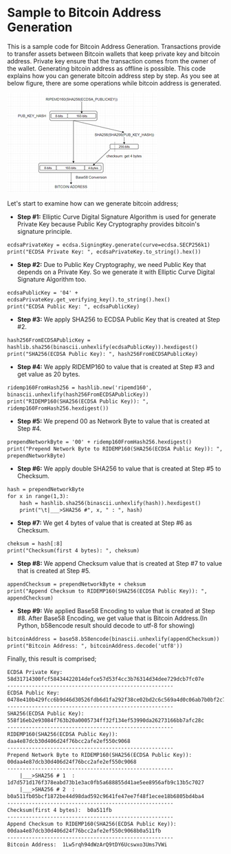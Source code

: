 # Sample to Bitcoin Address Generation

This is a sample code for Bitcoin Address Generation. Transactions provide to transfer assets between Bitcoin wallets that keep private
key and bitcoin address. Private key ensure that the transaction comes from the owner of the wallet. Generating bitcoin address as offline
is possible. This code explains how you can generate bitcoin address step by step. As you see at below figure, there are some operations
while bitcoin address is generated.

![alt text](item1.png)

Let's start to examine how can we generate bitcoin address;
- **Step #1:** Elliptic Curve Digital Signature Algorithm is used for generate Private Key because Public Key Cryptography provides
bitcoin's signature principle.
```
ecdsaPrivateKey = ecdsa.SigningKey.generate(curve=ecdsa.SECP256k1)
print("ECDSA Private Key: ", ecdsaPrivateKey.to_string().hex())
```
- **Step #2:** Due to Public Key Cryptography, we need Public Key that depends on a Private Key. So we generate it with Elliptic Curve
Digital Signature Algorithm too.
```
ecdsaPublicKey = '04' +  ecdsaPrivateKey.get_verifying_key().to_string().hex()
print("ECDSA Public Key: ", ecdsaPublicKey)
```
- **Step #3:** We apply SHA256 to ECDSA Public Key that is created at Step #2.
```
hash256FromECDSAPublicKey = hashlib.sha256(binascii.unhexlify(ecdsaPublicKey)).hexdigest()
print("SHA256(ECDSA Public Key): ", hash256FromECDSAPublicKey)
```
- **Step #4:** We apply RIDEMP160 to value that is created at Step #3 and get value as 20 bytes.
```
ridemp160FromHash256 = hashlib.new('ripemd160', binascii.unhexlify(hash256FromECDSAPublicKey))
print("RIDEMP160(SHA256(ECDSA Public Key)): ", ridemp160FromHash256.hexdigest())
```
- **Step #5:** We prepend 00 as Network Byte to value that is created at Step #4.
```
prependNetworkByte = '00' + ridemp160FromHash256.hexdigest()
print("Prepend Network Byte to RIDEMP160(SHA256(ECDSA Public Key)): ", prependNetworkByte)
```
- **Step #6:** We apply double SHA256 to value that is created at Step #5 to Checksum.
```
hash = prependNetworkByte
for x in range(1,3):
    hash = hashlib.sha256(binascii.unhexlify(hash)).hexdigest()
    print("\t|___>SHA256 #", x, " : ", hash)
```
- **Step #7:** We get 4 bytes of value that is created at Step #6 as Checksum.
```
cheksum = hash[:8]
print("Checksum(first 4 bytes): ", cheksum)
```
- **Step #8:** We append Checksum value that is created at Step #7 to value that is created at Step #5.
```
appendChecksum = prependNetworkByte + cheksum
print("Append Checksum to RIDEMP160(SHA256(ECDSA Public Key)): ", appendChecksum)
```
- **Step #9:** We applied Base58 Encoding to value that is created at Step #8. After Base58 Encoding, we get value that is
Bitcoin Address.(In Python, b58encode result should decode to utf-8 for showing)
```
bitcoinAddress = base58.b58encode(binascii.unhexlify(appendChecksum))
print("Bitcoin Address: ", bitcoinAddress.decode('utf8'))
```

Finally, this result is comprised;
```
ECDSA Private Key:  58d31714300fcf58434422014defce57d53f4cc3b76314d34dee729dcb7fc07e
------------------------------------------------------
ECDSA Public Key:  0478e410b429fcc6b9d46d30526fdb6d1fa292f38ce02bd2c6c569a4d0c06ab7b0bf2c7444f95064b5b4e9ed2ef2eb96425a3e9873315cbeb6a2e3b22e7978d304
------------------------------------------------------
SHA256(ECDSA Public Key):  558f16eb2e93084f763b20a0005734ff32f134ef53990da26273166bb7afc28c
------------------------------------------------------
RIDEMP160(SHA256(ECDSA Public Key)):  daa4e87dcb30d406d24f76bcc2afe2ef550c9068
------------------------------------------------------
Prepend Network Byte to RIDEMP160(SHA256(ECDSA Public Key)):  00daa4e87dcb30d406d24f76bcc2afe2ef550c9068
------------------------------------------------------
	|___>SHA256 # 1  :  1d7d571d176f378eabd73b1e3ac0fb5a688855d41ae5ee8956afb9c13b5c7027
	|___>SHA256 # 2  :  b0a511fb05bcf1872be44d98dad592c9641fe47ee7f48f1ecee18b6805bd4ba4
------------------------------------------------------
Checksum(first 4 bytes):  b0a511fb
------------------------------------------------------
Append Checksum to RIDEMP160(SHA256(ECDSA Public Key)):  00daa4e87dcb30d406d24f76bcc2afe2ef550c9068b0a511fb
------------------------------------------------------
Bitcoin Address:  1Lw5rqh94dWzArQ9tDY6Ucswxo3Ums7VWi
```
